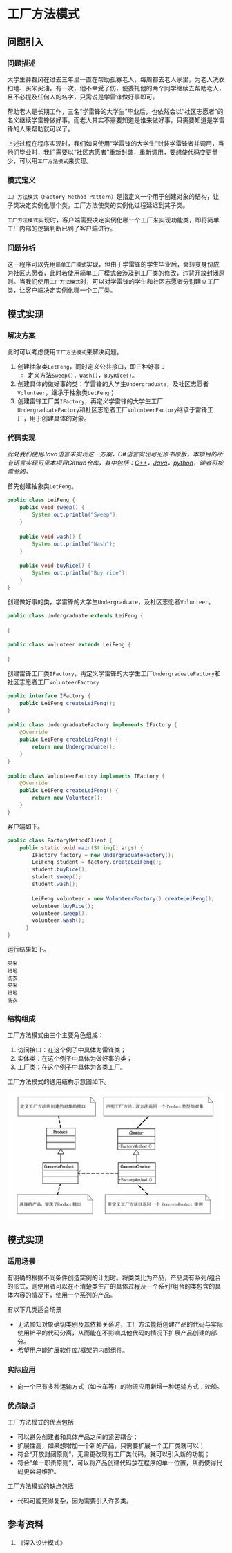 # 工厂方法模式

## 问题引入

### 问题描述

大学生薛磊风在过去三年里一直在帮助孤寡老人，每周都去老人家里，为老人洗衣扫地、买米买油。有一次，他不幸受了伤，便委托他的两个同学继续去帮助老人，且不必提及任何人的名字，只需说是学雷锋做好事即可。

帮助老人是长期工作，三名“学雷锋的大学生”毕业后，也依然会以“社区志愿者”的名义继续学雷锋做好事。而老人其实不需要知道是谁来做好事，只需要知道是学雷锋的人来帮助就可以了。

上述过程在程序实现时，我们如果使用“学雷锋的大学生”封装学雷锋者并调用，当他们毕业时，我们需要以“社区志愿者”重新封装，重新调用，要想使代码变更量少，可以用`工厂方法模式`来实现。

### 模式定义

`工厂方法模式（Factory Method Pattern）`是指定义一个用于创建对象的结构，让子类决定实例化哪个类。工厂方法使类的实例化过程延迟到其子类。

`工厂方法模式`实现时，客户端需要决定实例化哪一个工厂来实现功能类，即将简单工厂内部的逻辑判断已到了客户端进行。

### 问题分析

这一程序可以先用`简单工厂模式`实现，但由于学雷锋的学生毕业后，会转变身份成为社区志愿者，此时若使用简单工厂模式会涉及到工厂类的修改，违背开放封闭原则。当我们使用`工厂方法模式`时，可以对学雷锋的学生和社区志愿者分别建立工厂类，让客户端决定实例化哪一个工厂类。

## 模式实现

### 解决方案

此时可以考虑使用`工厂方法模式`来解决问题。
1. 创建抽象类`LetFeng`，同时定义公共接口，即三种好事：      
    * 定义方法`Sweep()`，`Wash()`，`BuyRice()`。
2. 创建具体的做好事的类：学雷锋的大学生`Undergraduate`，及社区志愿者`Volunteer`，继承于抽象类`LetFeng`；
3. 创建雷锋工厂类`IFactory`，再定义学雷锋的大学生工厂`UndergraduateFactory`和社区志愿者工厂`VolunteerFactory`继承于雷锋工厂，用于创建具体的对象。

### 代码实现

*此处我们使用Java语言来实现这一方案，C#语言实现可见原书原版，本项目的所有语言实现可见本项目Github仓库，其中包括：[C++](https://github.com/datawhalechina/sweetalk-design-pattern/tree/main/src/design_patterns/cpp/factory_method/)，[Java](https://github.com/datawhalechina/sweetalk-design-pattern/tree/main/src/design_patterns/java/factory_method/example)，[python](https://github.com/datawhalechina/sweetalk-design-pattern/tree/main/src/design_patterns/python/factory_method/LeiFengFactory.py)，读者可按需参阅。*

首先创建抽象类`LetFeng`。

```Java
public class LeiFeng {
    public void sweep() {
        System.out.println("Sweep");
    }

    public void wash() {
        System.out.println("Wash");
    }

    public void buyRice() {
        System.out.println("Buy rice");
    }
}
```

创建做好事的类，学雷锋的大学生`Undergraduate`，及社区志愿者`Volunteer`。

```Java
public class Undergraduate extends LeiFeng {
    
}

public class Volunteer extends LeiFeng {
    
}
```

创建雷锋工厂类`IFactory`，再定义学雷锋的大学生工厂`UndergraduateFactory`和社区志愿者工厂`VolunteerFactory`

```Java
public interface IFactory {
    public LeiFeng createLeiFeng();
}

public class UndergraduateFactory implements IFactory {
    @Override
    public LeiFeng createLeiFeng() {
        return new Undergraduate();
    }
}

public class VolunteerFactory implements IFactory {
    @Override
    public LeiFeng createLeiFeng() {
        return new Volunteer();
    }
}
```

客户端如下。

```java
public class FactoryMethodClient {
    public static void main(String[] args) {
        IFactory factory = new UndergraduateFactory();
        LeiFeng student = factory.createLeiFeng();
        student.buyRice();
        student.sweep();
        student.wash();

        LeiFeng volunteer = new VolunteerFactory().createLeiFeng();
        volunteer.buyRice();
        volunteer.sweep();
        volunteer.wash();
      }
}
```

运行结果如下。
```
买米
扫地
洗衣
买米
扫地
洗衣
```

### 结构组成

工厂方法模式由三个主要角色组成：
 1. 访问接口：在这个例子中具体为雷锋类；
 2. 实体类：在这个例子中具体为做好事的类；
 3. 工厂类：在这个例子中具体为各类工厂。

工厂方法模式的通用结构示意图如下。

![装饰模式UML](img/factory_method/factoryUML.png)

## 模式实现

### 适用场景

有明确的根据不同条件创造实例的计划时。将类类比为产品，产品具有系列/组合的形式，则使用者可以在不清楚类生产的具体过程及一个系列/组合的类包含的具体内容的情况下，使用一个系列的产品。    

有以下几类适合场景
* 无法预知对象确切类别及其依赖关系时，工厂方法能将创建产品的代码与实际使用铲平的代码分离，从而能在不影响其他代码的情况下扩展产品创建的部分。
* 希望用户能扩展软件库/框架的内部组件。

### 实际应用

* 向一个已有多种运输方式（如卡车等）的物流应用新增一种运输方式：轮船。

### 优点缺点

工厂方法模式的优点包括

* 可以避免创建者和具体产品之间的紧密耦合；
* 扩展性高，如果想增加一个新的产品，只需要扩展一个工厂类就可以；
* 符合“开放封闭原则”，无需更改现有工厂类代码，就可以引入新的功能；
* 符合“单一职责原则”，可以将产品创建代码放在程序的单一位置，从而使得代码更容易维护。

工厂方法模式的缺点包括

* 代码可能变得复杂，因为需要引入许多类。


## 参考资料
1. 《深入设计模式》

